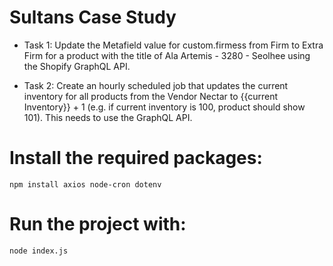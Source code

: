 # Sultans Case Study
- Task 1: Update the Metafield value for custom.firmess from Firm to Extra Firm for a product with the title of Ala Artemis - 3280 - Seolhee using the Shopify GraphQL API.

- Task 2: Create an hourly scheduled job that updates the current inventory for all products from the Vendor Nectar to {{current Inventory}} + 1 (e.g. if current inventory is 100, product should show 101).  This needs to use the GraphQL API.

# Install the required packages:
```
npm install axios node-cron dotenv
```

# Run the project with:
```
node index.js
```
